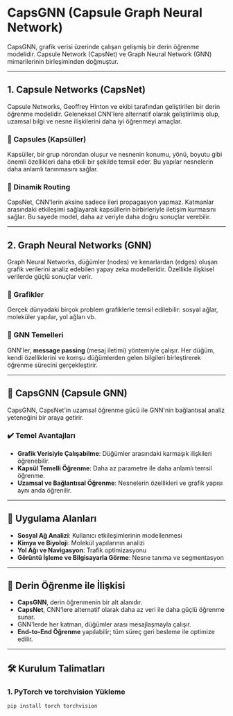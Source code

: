 # CapsGNN (Capsule Graph Neural Network)

CapsGNN, grafik verisi üzerinde çalışan gelişmiş bir derin öğrenme modelidir. Capsule Network (CapsNet) ve Graph Neural Network (GNN) mimarilerinin birleşiminden doğmuştur.

---

## 1. Capsule Networks (CapsNet)

Capsule Networks, Geoffrey Hinton ve ekibi tarafından geliştirilen bir derin öğrenme modelidir. Geleneksel CNN'lere alternatif olarak geliştirilmiş olup, uzamsal bilgi ve nesne ilişkilerini daha iyi öğrenmeyi amaçlar.

### 🔹 Capsules (Kapsüller)

Kapsüller, bir grup nörondan oluşur ve nesnenin konumu, yönü, boyutu gibi önemli özellikleri daha etkili bir şekilde temsil eder. Bu yapılar nesnelerin daha anlamlı tanınmasını sağlar.

### 🔹 Dinamik Routing

CapsNet, CNN’lerin aksine sadece ileri propagasyon yapmaz. Katmanlar arasındaki etkileşimi sağlayarak kapsüllerin birbirleriyle iletişim kurmasını sağlar. Bu sayede model, daha az veriyle daha doğru sonuçlar verebilir.

---

## 2. Graph Neural Networks (GNN)

Graph Neural Networks, düğümler (nodes) ve kenarlardan (edges) oluşan grafik verilerini analiz edebilen yapay zeka modelleridir. Özellikle ilişkisel verilerde güçlü sonuçlar verir.

### 🔹 Grafikler

Gerçek dünyadaki birçok problem grafiklerle temsil edilebilir: sosyal ağlar, moleküler yapılar, yol ağları vb.

### 🔹 GNN Temelleri

GNN'ler, **message passing** (mesaj iletimi) yöntemiyle çalışır. Her düğüm, kendi özelliklerini ve komşu düğümlerden gelen bilgileri birleştirerek öğrenme sürecini gerçekleştirir.

---

## 📌 CapsGNN (Capsule GNN)

CapsGNN, CapsNet'in uzamsal öğrenme gücü ile GNN'nin bağlantısal analiz yeteneğini bir araya getirir.

### ✔️ Temel Avantajları

- **Grafik Verisiyle Çalışabilme**: Düğümler arasındaki karmaşık ilişkileri öğrenebilir.
- **Kapsül Temelli Öğrenme**: Daha az parametre ile daha anlamlı temsil öğrenme.
- **Uzamsal ve Bağlantısal Öğrenme**: Nesnelerin özellikleri ve grafik yapısı aynı anda öğrenilir.

---

## 🎯 Uygulama Alanları

- **Sosyal Ağ Analizi**: Kullanıcı etkileşimlerinin modellenmesi
- **Kimya ve Biyoloji**: Molekül yapılarının analizi
- **Yol Ağı ve Navigasyon**: Trafik optimizasyonu
- **Görüntü İşleme ve Bilgisayarla Görme**: Nesne tanıma ve segmentasyon

---

## 🧠 Derin Öğrenme ile İlişkisi

- **CapsGNN**, derin öğrenmenin bir alt alanıdır.
- **CapsNet**, CNN’lere alternatif olarak daha az veri ile daha güçlü öğrenme sunar.
- GNN'lerde her katman, düğümler arası mesajlaşmayla çalışır.
- **End-to-End Öğrenme** yapılabilir; tüm süreç geri besleme ile optimize edilir.

---

## 🛠️ Kurulum Talimatları

### 1. PyTorch ve torchvision Yükleme

```bash
pip install torch torchvision
